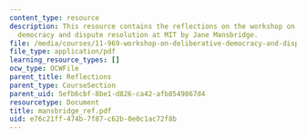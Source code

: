 ```yaml
---
content_type: resource
description: This resource contains the reflections on the workshop on deliberative
  democracy and dispute resolution at MIT by Jane Mansbridge.
file: /media/courses/11-969-workshop-on-deliberative-democracy-and-dispute-resolution-summer-2005/e76c21ff474b7f87c62b0e0c1ac72f8b_mansbridge_ref.pdf
file_type: application/pdf
learning_resource_types: []
ocw_type: OCWFile
parent_title: Reflections
parent_type: CourseSection
parent_uid: 5efb6cbf-8be1-d826-ca42-afb8549867d4
resourcetype: Document
title: mansbridge_ref.pdf
uid: e76c21ff-474b-7f87-c62b-0e0c1ac72f8b
---
```

